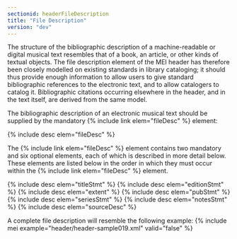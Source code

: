 ```yaml
---
sectionid: headerFileDescription
title: "File Description"
version: "dev"
---
```


The structure of the bibliographic description of a machine-readable or digital musical text resembles that of a book, an article, or other kinds of textual objects. The file description element of the MEI header has therefore been closely modelled on existing standards in library cataloging; it should thus provide enough information to allow users to give standard bibliographic references to the electronic text, and to allow catalogers to catalog it. Bibliographic citations occurring elsewhere in the header, and in the text itself, are derived from the same model.

The bibliographic description of an electronic musical text should be supplied by the mandatory {% include link elem="fileDesc" %} element:

  
{% include desc elem="fileDesc" %} 
 

The {% include link elem="fileDesc" %} element contains two mandatory and six optional elements, each of which is described in more detail below. These elements are listed below in the order in which they must occur within the {% include link elem="fileDesc" %} element.

  
{% include desc elem="titleStmt" %} 
{% include desc elem="editionStmt" %} 
{% include desc elem="extent" %} 
{% include desc elem="pubStmt" %} 
{% include desc elem="seriesStmt" %} 
{% include desc elem="notesStmt" %} 
{% include desc elem="sourceDesc" %} 
 

A complete file description will resemble the following example:
{% include mei example="header/header-sample019.xml" valid="false" %}
    